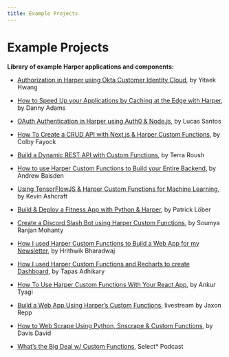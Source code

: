 ```yaml
---
title: Example Projects
---
```


# Example Projects

**Library of example Harper applications and components:**

- [Authorization in Harper using Okta Customer Identity Cloud](https:/www.harperdb.io/post/authorization-in-harperdb-using-okta-customer-identity-cloud), by Yitaek Hwang

- [How to Speed Up your Applications by Caching at the Edge with Harper](https:/dev.to/doabledanny/how-to-speed-up-your-applications-by-caching-at-the-edge-with-harperdb-3o2l), by Danny Adams

- [OAuth Authentication in Harper using Auth0 & Node.js](https:/www.harperdb.io/post/oauth-authentication-in-harperdb-using-auth0-and-node-js), by Lucas Santos

- [How To Create a CRUD API with Next.js & Harper Custom Functions](https:/www.harperdb.io/post/create-a-crud-api-w-next-js-harperdb), by Colby Fayock

- [Build a Dynamic REST API with Custom Functions](https:/harperdb.io/blog/build-a-dynamic-rest-api-with-custom-functions/), by Terra Roush

- [How to use Harper Custom Functions to Build your Entire Backend](https:/dev.to/andrewbaisden/how-to-use-harperdb-custom-functions-to-build-your-entire-backend-a2m), by Andrew Baisden

- [Using TensorFlowJS & Harper Custom Functions for Machine Learning](https:/harperdb.io/blog/using-tensorflowjs-harperdb-for-machine-learning/), by Kevin Ashcraft

- [Build & Deploy a Fitness App with Python & Harper](https:/www.youtube.com/watch?v=KMkmA4i2FQc), by Patrick Löber

- [Create a Discord Slash Bot using Harper Custom Functions](https:/geekysrm.hashnode.dev/discord-slash-bot-with-harperdb-custom-functions), by Soumya Ranjan Mohanty

- [How I used Harper Custom Functions to Build a Web App for my Newsletter](https:/blog.hrithwik.me/how-i-used-harperdb-custom-functions-to-build-a-web-app-for-my-newsletter), by Hrithwik Bharadwaj

- [How I used Harper Custom Functions and Recharts to create Dashboard](https:/blog.greenroots.info/how-to-create-dashboard-with-harperdb-custom-functions-and-recharts), by Tapas Adhikary

- [How To Use Harper Custom Functions With Your React App](https:/dev.to/tyaga001/how-to-use-harperdb-custom-functions-with-your-react-app-2c43), by Ankur Tyagi

- [Build a Web App Using Harper’s Custom Functions](https:/www.youtube.com/watch?v=rz6prItVJZU), livestream by Jaxon Repp

- [How to Web Scrape Using Python, Snscrape & Custom Functions](https:/hackernoon.com/how-to-web-scrape-using-python-snscrape-and-harperdb), by Davis David

- [What’s the Big Deal w/ Custom Functions](https:/rss.com/podcasts/harperdb-select-star/278933/), Select\* Podcast
